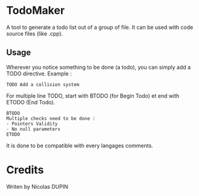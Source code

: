# TodoMaker
A tool to generate a todo list out of a group of file. It can be used with code source files (like .cpp).

Usage
-----

Wherever you notice something to be done (a todo), you can simply add a TODO directive. Example :

	TODO Add a collision system

For multiple line TODO, start with BTODO (for Begin Todo) et end with ETODO (End Todo).

	BTODO 
	Multiple checks need to be done :
	- Pointers Validity
	- No null parameters
	ETODO

It is done to be compatible with every langages comments.

# Credits
Writen by Nicolas DUPIN
